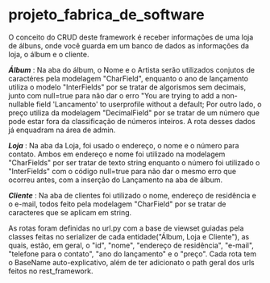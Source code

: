 # projeto_fabrica_de_software

O conceito do CRUD deste framework é receber informações de uma loja de álbuns, onde você guarda em um banco de dados as informações da loja, o álbum e o cliente.
  
 **_Álbum_** : 
    Na aba do álbum, o Nome e o Artista serão utilizados conjutos de caractéres pela modelagem "CharField", enquanto o ano de lançamento utiliza o modelo "InterFields"
    por se tratar de algorismos sem decimais, junto com null=true para não dar o erro "You are trying to add a non-nullable field 'Lancamento' to userprofile without a 
    default;  Por outro lado, o preço utiliza da modelagem "DecimalField" por se tratar de um número que pode estar fora da classificação de números inteiros. A rota
    desses dados já enquadram na área de admin.
    
      
   **_Loja_** : 
    Na aba da Loja, foi usado o endereço, o nome e o número para contato. Ambos em endereço e nome foi utilizado na modelagem "CharFields" por ser tratar de texto string
    enquanto o número foi utilizado o "InterFields" com o código null=true para não dar o mesmo erro que ocorreu antes, com a inserção do Lançamento na aba de álbum. 
    
    
 **_Cliente_**  : 
    Na aba de clientes foi utilizado o nome, endereço de residência e o e-mail, todos feito pela modelagem "CharField" por se tratar de caracteres que se aplicam em string.
    
    
   As rotas foram definidas no url.py com a base de viewset guiadas pela classes feitas no serializer de cada entidade("Álbum, Loja e Cliente"), as quais, estão, em geral,
 o "id", "nome", "endereço de residência", "e-mail",  "telefone para o contato", "ano do lançamento" e o "preço". Cada rota tem o BaseName auto-explicativo, além de ter
 adicionato o path geral dos urls feitos no rest_framework.
